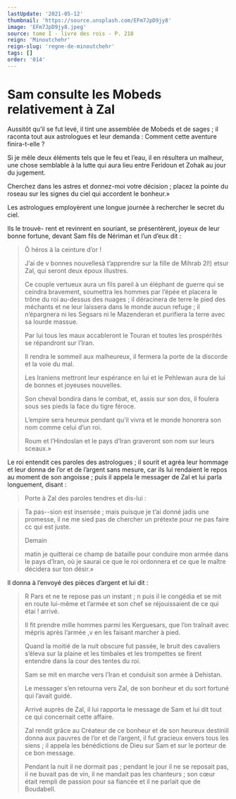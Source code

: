```yaml
---
lastUpdate: '2021-05-12'
thumbnail: 'https://source.unsplash.com/EFm7JpD9jy8'
image: 'EFm7JpD9jy8.jpeg'
source: tome I - livre des rois - P. 218
reign: 'Minoutchehr'
reign-slug: 'regne-de-minoutchehr'
tags: []
order: '014'
---
```


# Sam consulte les Mobeds relativement à Zal

Aussitôt qu’il se fut levé, il tint une assemblée de Mobeds et de sages ; il raconta tout aux astrologues et leur demanda : Comment cette aventure finira-t-elle ?

Si je mêle deux éléments tels que le feu et l’eau, il en résultera un malheur, une chose semblable à la lutte qui aura lieu entre Feridoun et Zohak au jour du jugement.

Cherchez dans les astres et donnez-moi votre décision ; placez la pointe du roseau sur les signes du ciel qui accordent le bonheur.»

Les astrologues employèrent une longue journée à rechercher le secret du ciel.

Ils le trouvè-
rent et revinrent en souriant, se présentèrent, joyeux de leur bonne fortune, devant Sam fils de Nériman et l’un d’eux dit :

> Ô héros à la ceinture d’or !
>
> J’ai de v bonnes nouvellesà t’apprendre sur la fille de Mihrab 2l!) etsur Zal, qui seront deux époux illustres.
>
> Ce couple vertueux aura un fils pareil à un éléphant de guerre qui se ceindra bravement, soumettra les hommes par l’épée et placera le trône du roi au-dessus des nuages ; il déracinera de terre le pied des méchants et ne leur laissera dans le monde aucun refuge ; il n’épargnera ni les Segsars ni le Mazenderan et purifiera la terre avec sa lourde massue.
>
> Par lui tous les maux accableront le Touran et toutes les prospérités se répandront sur l’Iran.
>
> Il rendra le sommeil aux malheureux, il fermera la porte de la discorde et la voie du mal.
>
> Les Iraniens mettront leur espérance en lui et le Pehlewan aura de lui de bonnes et joyeuses nouvelles.
>
> Son cheval bondira dans le combat, et, assis sur son dos, il foulera sous ses pieds la face du tigre féroce.
>
> L’empire sera heureux pendant qu’il vivra et le monde honorera son nom comme celui d’un roi.
>
> Roum et l’Hindoslan et le pays d’Iran graveront son nom sur leurs sceaux.»

Le roi entendit ces paroles des astrologues ; il sourit et agréa leur hommage et leur donna de l’or et de l’argent sans mesure, car ils lui rendaient le repos au moment de son angoisse ; puis il appela le messager de Zal et lui parla longuement, disant :

> Porte à Zal des paroles tendres et dis-lui :

> Ta pas--sion est insensée ; mais puisque je t’ai donné jadis une promesse, il ne me sied pas de chercher un prétexte pour ne pas faire cc qui est juste.
>
> Demain
>
> matin je quitterai ce champ de bataille pour conduire mon armée dans le pays d’Iran, où je saurai ce que le roi ordonnera et ce que le maître décidera sur ton désir.»

Il donna à l’envoyé des pièces d’argent et lui dit :

> R Pars et ne te repose pas un instant ; n puis il le congédia et se mit en route lui-même et l’armée et son chef se réjouissaient de ce qui étai !
arrivé.
>
> Il fit prendre mille hommes parmi les Kerguesars, que l’on traînait avec mépris après l’armée ,v en les faisant marcher à pied.
>
> Quand la moitié de la nuit obscure fut passée, le bruit des cavaliers s’éleva sur la plaine et les timbales et les trompettes se firent entendre dans la cour des tentes du roi.
>
> Sam se mit en marche vers l’Iran et conduisit son armée à Dehistan.
>
> Le messager s’en retourna vers Zal, de son bonheur et du sort fortuné qui l’avait guidé.
>
> Arrivé auprès de Zal, il lui rapporta le message de Sam et lui dit tout ce qui concernait cette affaire.
>
> Zal rendit grâce au Créateur de ce bonheur et de son heureux destiniil donna aux pauvres de l’or et de l’argent, il fut gracieux envers tous les siens ; il appela les bénédictions de Dieu sur Sam et sur le porteur de ce bon message.
>
> Pendant la nuit il ne dormait pas ; pendant le jour il ne se reposait pas, il ne buvait pas de vin, il ne mandait pas les chanteurs ; son cœur était rempli de passion pour sa fiancée et il ne parlait que de Boudabell.
